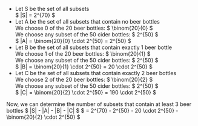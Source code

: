 <ul>
    <li> Let S be the set of all subsets <br/> 
    $ |S| = 2^{70} $
    <li> Let A be the set of all subsets that contain no beer bottles <br/> 
    We choose 0 of the 20 beer bottles: $ \binom{20}{0} $ <br/> 
    We choose any subset of the 50 cider bottles: $ 2^{50} $ <br/> 
    $ |A| = \binom{20}{0} \cdot 2^{50} = 2^{50} $
    <li> Let B be the set of all subsets that contain exactly 1 beer bottle <br/> 
    We choose 1 of the 20 beer bottles: $ \binom{20}{1} $ <br/> 
    We choose any subset of the 50 cider bottles: $ 2^{50} $ <br/> 
    $ |B| = \binom{20}{1} \cdot 2^{50} = 20 \cdot 2^{50} $
    <li> Let C be the set of all subsets that contain exactly 2 beer bottles <br/> 
    We choose 2 of the 20 beer bottles: $ \binom{20}{2} $ <br/> 
    We choose any subset of the 50 cider bottles: $ 2^{50} $ <br/> 
    $ |C| = \binom{20}{2} \cdot 2^{50} = 190 \cdot 2^{50} $
</ul>
Now, we can determine the number of subsets that contain at least 3 beer bottles 
$ |S| - |A| - |B| - |C| $ 
$ = 2^{70} - 2^{50} - 20 \cdot 2^{50} -\binom{20}{2} \cdot 2^{50} $
